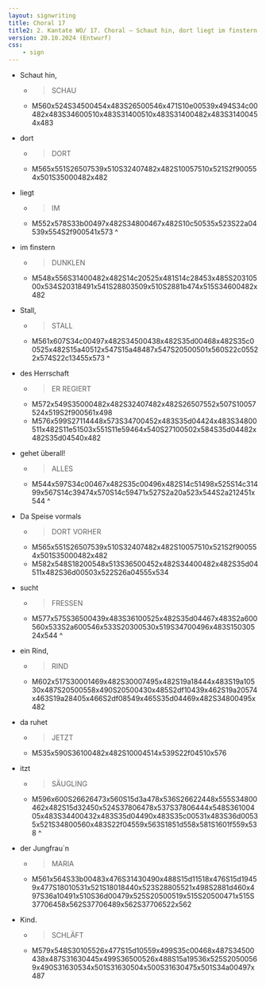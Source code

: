 ```yaml
---
layout: signwriting
title: Choral 17
title2: 2. Kantate WO/ 17. Choral – Schaut hin, dort liegt im finstern Stall
version: 20.10.2024 (Entwurf)
css:
    - sign
---
```


<!--
https://www.signbank.org/signpuddle2.0/searchword.php
https://www.sutton-signwriting.io/signma
-->


- Schaut hin, 
    + > SCHAU 
    + M560x524S34500454x483S26500546x471S10e00539x494S34c00482x483S34600510x483S31400510x483S31400482x483S31400454x483

- dort 
    + > DORT
    + M565x551S26507539x510S32407482x482S10057510x521S2f900554x501S35000482x482

- liegt 
    + > IM
    + M552x578S33b00497x482S34800467x482S10c50535x523S22a04539x554S2f900541x573
^

- im finstern 
    + > DUNKLEN
    + M548x556S31400482x482S14c20525x481S14c28453x485S20310500x534S20318491x541S28803509x510S2881b474x515S34600482x482

- Stall,
    + > STALL
    + M561x607S34c00497x482S34500438x482S35d00468x482S35c00525x482S15a40512x547S15a48487x547S20500501x560S22c05522x574S22c13455x573
^

- des Herrschaft 
    + > ER REGIERT
    + M572x549S35000482x482S32407482x482S26507552x507S10057524x519S2f900561x498
    + M576x599S27114448x573S34700452x483S35d04424x483S34800511x482S11e51503x551S11e59464x540S27100502x584S35d04482x482S35d04540x482

- gehet überall!
    + > ALLES
    + M544x597S34c00467x482S35c00496x482S14c51498x525S14c31499x567S14c39474x570S14c59471x527S2a20a523x544S2a212451x544
^

- Da Speise vormals 
    + > DORT VORHER
    + M565x551S26507539x510S32407482x482S10057510x521S2f900554x501S35000482x482
    + M582x548S18200548x513S36500452x482S34400482x482S35d04511x482S36d00503x522S26a04555x534

- sucht 
    + > FRESSEN
    + M577x575S36500439x483S36100525x482S35d04467x483S2a600560x533S2a600546x533S20300530x519S34700496x483S15030524x544
^

- ein Rind,
    + > RIND
    + M602x517S30001469x482S30007495x482S19a18444x483S19a10530x487S20500558x490S20500430x485S2df10439x462S19a20574x463S19a28405x466S2df08549x465S35d04469x482S34800495x482

- da ruhet 
    + > JETZT
    + M535x590S36100482x482S10004514x539S22f04510x576

- itzt
    + > SÄUGLING
    + M596x600S26626473x560S15d3a478x536S26622448x555S34800462x482S15d32450x524S37806478x537S37806444x548S36100405x483S34400432x483S35d04490x483S35c00531x483S36d00535x521S34800560x483S22f04559x563S1851d558x581S1601f559x538
^

- der Jungfrau`n 
    + > MARIA
    + M561x564S33b00483x476S31430490x488S15d11518x476S15d19459x477S18010531x521S18018440x523S28805521x498S2881d460x497S36a10491x510S36d00479x525S20500519x515S20500471x515S37706458x562S37706489x562S37706522x562

- Kind.
    + > SCHLÄFT
    + M579x548S30105526x477S15d10559x499S35c00468x487S34500438x487S31630445x499S36500526x488S15a19536x525S20500569x490S31630534x501S31630504x500S31630475x501S34a00497x487


